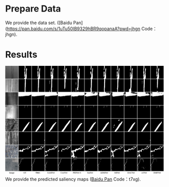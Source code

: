 # Prepare Data
We provide the data set. ([Baidu Pan](https://pan.baidu.com/s/1uTu50IB9329hBR9qopanaA?pwd=jhgn Code：jhgn).

# Results
![image](https://github.com/yfhdm/GCRANet/raw/main/images/pred.png)
We provide the predicted saliency maps ([Baidu Pan](https://pan.baidu.com/s/1m-4B2e3hxnqfp1q7C9dZ8Q?pwd=t7xg) Code：t7xg).
